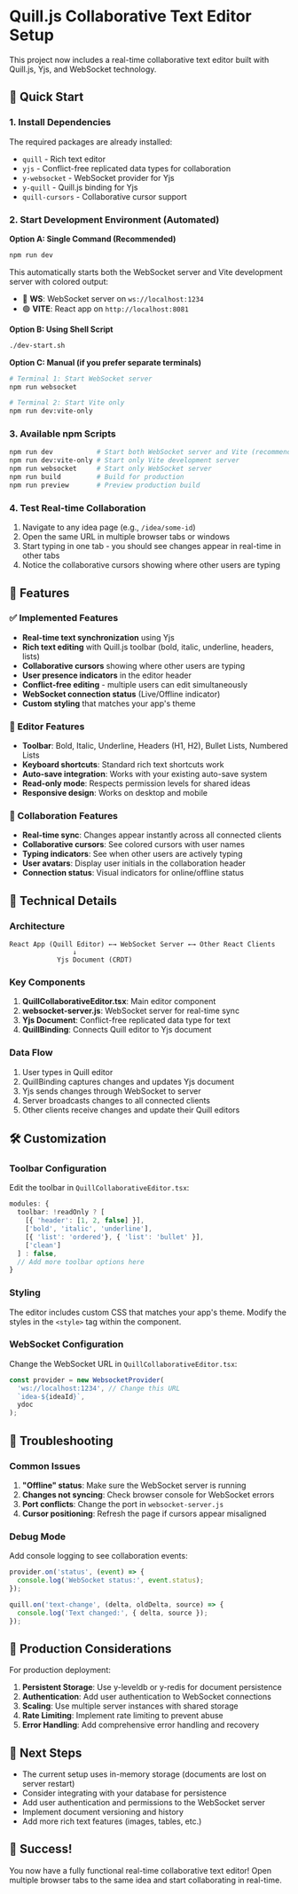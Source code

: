 # Quill.js Collaborative Text Editor Setup

This project now includes a real-time collaborative text editor built with Quill.js, Yjs, and WebSocket technology.

## 🚀 Quick Start

### 1. Install Dependencies

The required packages are already installed:
- `quill` - Rich text editor
- `yjs` - Conflict-free replicated data types for collaboration
- `y-websocket` - WebSocket provider for Yjs
- `y-quill` - Quill.js binding for Yjs
- `quill-cursors` - Collaborative cursor support

### 2. Start Development Environment (Automated)

**Option A: Single Command (Recommended)**
```bash
npm run dev
```

This automatically starts both the WebSocket server and Vite development server with colored output:
- 🔵 **WS**: WebSocket server on `ws://localhost:1234`
- 🟢 **VITE**: React app on `http://localhost:8081`

**Option B: Using Shell Script**
```bash
./dev-start.sh
```

**Option C: Manual (if you prefer separate terminals)**
```bash
# Terminal 1: Start WebSocket server
npm run websocket

# Terminal 2: Start Vite only
npm run dev:vite-only
```

### 3. Available npm Scripts

```bash
npm run dev           # Start both WebSocket server and Vite (recommended)
npm run dev:vite-only # Start only Vite development server
npm run websocket     # Start only WebSocket server
npm run build         # Build for production
npm run preview       # Preview production build
```

### 4. Test Real-time Collaboration

1. Navigate to any idea page (e.g., `/idea/some-id`)
2. Open the same URL in multiple browser tabs or windows
3. Start typing in one tab - you should see changes appear in real-time in other tabs
4. Notice the collaborative cursors showing where other users are typing

## 🎯 Features

### ✅ Implemented Features

- **Real-time text synchronization** using Yjs
- **Rich text editing** with Quill.js toolbar (bold, italic, underline, headers, lists)
- **Collaborative cursors** showing where other users are typing
- **User presence indicators** in the editor header
- **Conflict-free editing** - multiple users can edit simultaneously
- **WebSocket connection status** (Live/Offline indicator)
- **Custom styling** that matches your app's theme

### 🎨 Editor Features

- **Toolbar**: Bold, Italic, Underline, Headers (H1, H2), Bullet Lists, Numbered Lists
- **Keyboard shortcuts**: Standard rich text shortcuts work
- **Auto-save integration**: Works with your existing auto-save system
- **Read-only mode**: Respects permission levels for shared ideas
- **Responsive design**: Works on desktop and mobile

### 👥 Collaboration Features

- **Real-time sync**: Changes appear instantly across all connected clients
- **Collaborative cursors**: See colored cursors with user names
- **Typing indicators**: See when other users are actively typing
- **User avatars**: Display user initials in the collaboration header
- **Connection status**: Visual indicators for online/offline status

## 🔧 Technical Details

### Architecture

```
React App (Quill Editor) ←→ WebSocket Server ←→ Other React Clients
                ↓
            Yjs Document (CRDT)
```

### Key Components

1. **QuillCollaborativeEditor.tsx**: Main editor component
2. **websocket-server.js**: WebSocket server for real-time sync
3. **Yjs Document**: Conflict-free replicated data type for text
4. **QuillBinding**: Connects Quill editor to Yjs document

### Data Flow

1. User types in Quill editor
2. QuillBinding captures changes and updates Yjs document
3. Yjs sends changes through WebSocket to server
4. Server broadcasts changes to all connected clients
5. Other clients receive changes and update their Quill editors

## 🛠️ Customization

### Toolbar Configuration

Edit the toolbar in `QuillCollaborativeEditor.tsx`:

```typescript
modules: {
  toolbar: !readOnly ? [
    [{ 'header': [1, 2, false] }],
    ['bold', 'italic', 'underline'],
    [{ 'list': 'ordered'}, { 'list': 'bullet' }],
    ['clean']
  ] : false,
  // Add more toolbar options here
}
```

### Styling

The editor includes custom CSS that matches your app's theme. Modify the styles in the `<style>` tag within the component.

### WebSocket Configuration

Change the WebSocket URL in `QuillCollaborativeEditor.tsx`:

```typescript
const provider = new WebsocketProvider(
  'ws://localhost:1234', // Change this URL
  `idea-${ideaId}`,
  ydoc
);
```

## 🐛 Troubleshooting

### Common Issues

1. **"Offline" status**: Make sure the WebSocket server is running
2. **Changes not syncing**: Check browser console for WebSocket errors
3. **Port conflicts**: Change the port in `websocket-server.js`
4. **Cursor positioning**: Refresh the page if cursors appear misaligned

### Debug Mode

Add console logging to see collaboration events:

```typescript
provider.on('status', (event) => {
  console.log('WebSocket status:', event.status);
});

quill.on('text-change', (delta, oldDelta, source) => {
  console.log('Text changed:', { delta, source });
});
```

## 🚀 Production Considerations

For production deployment:

1. **Persistent Storage**: Use y-leveldb or y-redis for document persistence
2. **Authentication**: Add user authentication to WebSocket connections
3. **Scaling**: Use multiple server instances with shared storage
4. **Rate Limiting**: Implement rate limiting to prevent abuse
5. **Error Handling**: Add comprehensive error handling and recovery

## 📝 Next Steps

- The current setup uses in-memory storage (documents are lost on server restart)
- Consider integrating with your database for persistence
- Add user authentication and permissions to the WebSocket server
- Implement document versioning and history
- Add more rich text features (images, tables, etc.)

## 🎉 Success!

You now have a fully functional real-time collaborative text editor! Open multiple browser tabs to the same idea and start collaborating in real-time.

